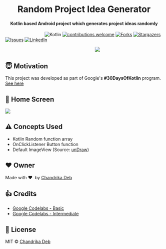 <h1 align="center">Random Project Idea Generator</h1>

<div align= "center">
  <h4>Kotlin based Android project which generates project ideas randomly</h4>
</div>

&nbsp;&nbsp;&nbsp;&nbsp;&nbsp;&nbsp;&nbsp;&nbsp;&nbsp;&nbsp;&nbsp;&nbsp;&nbsp;&nbsp;&nbsp;&nbsp;&nbsp;
&nbsp;&nbsp;&nbsp;&nbsp;&nbsp;&nbsp;&nbsp;&nbsp;&nbsp;&nbsp;&nbsp;&nbsp;&nbsp;
![Kotlin](https://img.shields.io/badge/kotlin-v1.3.72-orange.svg)
[![contributions welcome](https://img.shields.io/badge/contributions-welcome-brightgreen.svg?style=flat)](https://github.com/chandrikadeb7/Random-ProjectIdeaGenerator/issues)
[![Forks](https://img.shields.io/github/forks/chandrikadeb7/Random-ProjectIdeaGenerator.svg?logo=github)](https://github.com/chandrikadeb7/Random-ProjectIdeaGenerator/network/members)
[![Stargazers](https://img.shields.io/github/stars/chandrikadeb7/Random-ProjectIdeaGenerator.svg?logo=github)](https://github.com/chandrikadeb7/Random-ProjectIdeaGenerator/stargazers)
[![Issues](https://img.shields.io/github/issues/chandrikadeb7/Random-ProjectIdeaGenerator.svg?logo=github)](https://github.com/chandrikadeb7/Random-ProjectIdeaGenerator/issues)
[![LinkedIn](https://img.shields.io/badge/-LinkedIn-black.svg?style=flat-square&logo=linkedin&colorB=555)](https://www.linkedin.com/in/chandrika-deb/)

&nbsp;&nbsp;&nbsp;&nbsp;&nbsp;&nbsp;&nbsp;&nbsp;&nbsp;&nbsp;&nbsp;&nbsp;&nbsp;&nbsp;&nbsp;&nbsp;&nbsp;&nbsp;&nbsp;&nbsp;&nbsp;&nbsp;&nbsp;&nbsp;&nbsp;&nbsp;
&nbsp;&nbsp;&nbsp;&nbsp;&nbsp;&nbsp;&nbsp;&nbsp;&nbsp;&nbsp;&nbsp;&nbsp;&nbsp;&nbsp;&nbsp;&nbsp;&nbsp;&nbsp;&nbsp;&nbsp;&nbsp;&nbsp;&nbsp;&nbsp;&nbsp;&nbsp;&nbsp;&nbsp;&nbsp;&nbsp;&nbsp;&nbsp;&nbsp;&nbsp;&nbsp;
&nbsp;&nbsp;&nbsp;&nbsp;&nbsp;&nbsp;&nbsp;&nbsp;&nbsp;
![](https://github.com/chandrikadeb7/Random-ProjectIdeaGenerator/blob/master/Readme_Files/Kotlin-Project-Demo.gif)

## :innocent: Motivation
This project was developed as part of Google's <b>#30DaysOfKotlin</b> program. [See here](https://eventsonair.withgoogle.com/events/kotlin)

## :eyes: Home Screen

![](https://github.com/chandrikadeb7/Random-ProjectIdeaGenerator/blob/master/Readme_Files/Demo.png)

## :warning: Concepts Used
* Kotlin Random function array
* OnClickListener Button function
* Default ImageView (Source: [unDraw](https://undraw.co/illustrations))

## :heart: Owner
Made with :heart:&nbsp;  by [Chandrika Deb](https://github.com/chandrikadeb7)

## :+1: Credits
* [Google Codelabs - Basic](https://developer.android.com/courses/kotlin-bootcamp/overview?utm_source=week1&utm_medium=email&utm_campaign=30DaysOfKotlin&utm_term=Basic%22)
* [Google Codelabs - Intermediate](https://developer.android.com/courses/kotlin-android-fundamentals/overview)

## :eyes: License
MIT © [Chandrika Deb](https://github.com/chandrikadeb7/Random-ProjectIdeaGenerator/blob/master/LICENSE)









